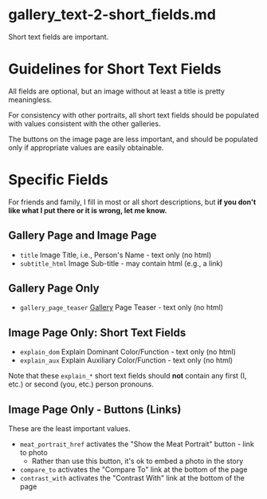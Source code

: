 
# gallery_text-2-short_fields.md

Short text fields are important.

# Guidelines for Short Text Fields

All fields are optional, but an image without at least a title is pretty meaningless.

For consistency with other portraits, all short text fields should be populated with values consistent with the other galleries.

The buttons on the image page are less important, and should be populated only if appropriate values are easily obtainable.

# Specific Fields

For friends and family, I fill in most or all short descriptions,
but **if you don't like what I put there or it is wrong, let me know.**

## Gallery Page and Image Page

- `title` Image Title, i.e., Person's Name - text only (no html)
- `subtitle_html` Image Sub-title - may contain html (e.g., a link)

## Gallery Page Only

- `gallery_page_teaser` [Gallery](https://www.youtube.com/watch?v=XEl7devfqdc) Page Teaser - text only (no html)

## Image Page Only: Short Text Fields

- `explain_dom` Explain Dominant Color/Function - text only (no html)
- `explain_aux` Explain Auxiliary Color/Function - text only (no html)

Note that these `explain_*` short text fields should **not** contain any first (I, etc.) or second (you, etc.) person pronouns.

## Image Page Only - Buttons (Links)

These are the least important values.

- `meat_portrait_href` activates the "Show the Meat Portrait" button - link to photo
  - Rather than use this button, it's ok to embed a photo in the story
- `compare_to` activates the "Compare To" link at the bottom of the page
- `contrast_with` activates the "Contrast With" link at the bottom of the page

